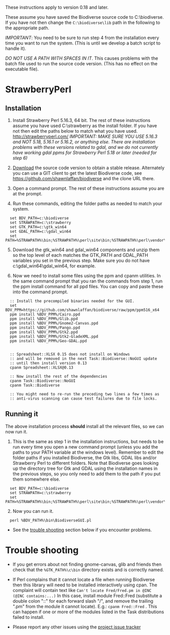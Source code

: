 These instructions apply to version 0.18 and later.

These assume you have saved the Biodiverse source code to C:\biodiverse.  If you have not then change the `C:\biodiverse\lib` path in the following to the appropriate path.

_IMPORTANT_:  You need to be sure to run step 4 from the installation every time you want to run the system.  (This is until we develop a batch script to handle it).

_DO NOT USE A PATH WITH SPACES IN IT_.  This causes problems with the batch file used to run the source code version.  (This has no effect on the executable file).





# StrawberryPerl #


## Installation ##


1.  Install Strawberry Perl 5.16.3, 64 bit.  The rest of these instructions assume you have used C:\strawberry as the install folder.  If you have not then edit the paths below to match what you have used.  http://strawberryperl.com/  _IMPORTANT:  MAKE SURE YOU USE 5.16.3 and NOT 5.18, 5.16.1 or 5.16.2, or anything else.  There are installation problems with these versions related to gdal, and we do not currently have working gdal ppms for Strawberry Perl 5.18 or later (needed for step 6)_

2.  [Download](Downloads) the source code version to obtain a stable release.  Alternately you can use a GIT client to get the latest Biodiverse code, see https://github.com/shawnlaffan/biodiverse and the clone URL there.

3.  Open a command prompt.  The rest of these instructions assume you are at the prompt.

4.  Run these commands, editing the folder paths as needed to match your system.

```dos
  set BDV_PATH=c:\biodiverse
  set STRAWPATH=c:\strawberry
  set GTK_PATH=c:\gtk_win64
  set GDAL_PATH=c:\gdal_win64
  set PATH=%STRAWPATH%\bin;%STRAWPATH%\perl\site\bin;%STRAWPATH%\perl\vendor\bin;%STRAWPATH%\perl\bin;%GTK_PATH%\c\bin;%GDAL_PATH%\bin;%PATH%
```

5.  Download the gtk_win64 and gdal_win64 components and unzip them so the top level of each matches the GTK_PATH and GDAL_PATH variables you set in the previous step.  Make sure you do not have c:\gdal_win64\gdal_win64, for example.  


6.  Now we need to install some files using the ppm and cpanm utilities.  In the same command prompt that you ran the commands from step 1, run the ppm install command for all ppd files.  You can copy and paste these into the command prompt.  

```
  :: Install the precompiled binaries needed for the GUI.
  set BDV_PPM=https://github.com/shawnlaffan/biodiverse/raw/ppm/ppm516_x64
  ppm install %BDV_PPM%/Cairo.ppd 
  ppm install %BDV_PPM%/Glib.ppd 
  ppm install %BDV_PPM%/Gnome2-Canvas.ppd 
  ppm install %BDV_PPM%/Pango.ppd
  ppm install %BDV_PPM%/Gtk2.ppd
  ppm install %BDV_PPM%/Gtk2-GladeXML.ppd
  ppm install %BDV_PPM%/Geo-GDAL.ppd


  :: Spreadsheet::XLSX 0.15 does not install on Windows 
  :: and will be removed in the next Task::Biodiverse::NoGUI update
  :: until then install version 0.13
  cpanm Spreadsheet::XLSX@0.13

  :: Now install the rest of the dependencies
  cpanm Task::Biodiverse::NoGUI
  cpanm Task::Biodiverse

  :: You might need to re-run the preceding two lines a few times as 
  :: anti-virus scanning can cause test failures due to file locks.
```


## Running it ##

The above installation process **should** install all the relevant files, so we can now run it.

1.  This is the same as step 1 in the installation instructions, but needs to be run every time you open a new command prompt (unless you add the paths to your PATH variable at the windows level).  Remember to edit the folder paths if you installed Biodiverse, the Gtk libs, GDAL libs and/or Strawberry Perl to different folders.  Note that Biodiverse goes looking up the directory tree for Gtk and GDAL using the installation names in the previous steps, so you only need to add them to the path if you put them somewhere else.

```dos
  set BDV_PATH=c:\biodiverse
  set STRAWPATH=c:\strawberry
  set PATH=%STRAWPATH%\bin;%STRAWPATH%\perl\site\bin;%STRAWPATH%\perl\vendor\bin;%STRAWPATH%\perl\bin;%BDV_PATH%\bin;%PATH%
```

2.  Now you can run it.

```dos
  perl %BDV_PATH%\bin\BiodiverseGUI.pl
```


  * See the [trouble shooting](#trouble-shooting) section below if you encounter problems.


# Trouble shooting #

  * If you get errors about not finding gnome-canvas, glib and friends then check that the `%GTK_PATH%\c\bin` directory exists and is correctly named.
  * If Perl complains that it cannot locate a file when running Biodiverse then this library will need to be installed interactively using cpan. The complaint will contain text like `Can't locate Fred/Fred.pm in @INC (@INC contains:...)`  In this case, install module Fred::Fred (substitute a double colon "::" for each forward slash "/", and remove the trailing ".pm" from the module it cannot locate). E.g.: `cpanm Fred::Fred` . This can happen if one or more of the modules listed in the Task distributions failed to install.

  * Please report any other issues using the [project issue tracker](https://github.com/shawnlaffan/biodiverse/issues/)